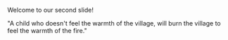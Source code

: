 Welcome to our second slide!



"A child who doesn't feel the warmth of the village, will burn the village to feel the warmth of the fire."
